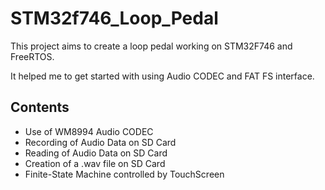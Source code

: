 # STM32f746_Loop_Pedal

This project aims to create a loop pedal working on STM32F746 and FreeRTOS.

It helped me to get started with using Audio CODEC and FAT FS interface. 

## Contents

* Use of WM8994 Audio CODEC
* Recording of Audio Data on SD Card
* Reading of Audio Data on SD Card
* Creation of a .wav file on SD Card
* Finite-State Machine controlled by TouchScreen
